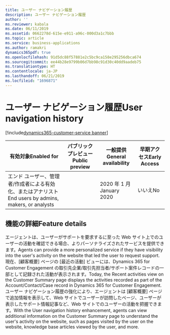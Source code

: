 ```yaml
---
title: ユーザー ナビゲーション履歴
description: ユーザー ナビゲーション履歴
author: ''
ms.reviewer: kabala
ms.date: 06/11/2019
ms.assetid: 0662278d-615e-e911-a96c-000d3a1c7bbb
ms.topic: article
ms.service: business-applications
ms.author: ramakri
dynamics365pdf: true
ms.openlocfilehash: 91d5dc88f57881e2c5bc9ca158e295256dbca674
ms.sourcegitcommit: ee44b28e9799b06d7bb98c91d30c40dd9aadeb75
ms.translationtype: HT
ms.contentlocale: ja-JP
ms.lasthandoff: 06/21/2019
ms.locfileid: "1696871"
---
```

# <a name="user-navigation-history"></a><span data-ttu-id="ce6ad-103">ユーザー ナビゲーション履歴</span><span class="sxs-lookup"><span data-stu-id="ce6ad-103">User navigation history</span></span>
[!include[dynamics365-customer-service banner](../includes/dynamics365-customer-service.md)]

| <span data-ttu-id="ce6ad-104">有効対象</span><span class="sxs-lookup"><span data-stu-id="ce6ad-104">Enabled for</span></span>    |  <span data-ttu-id="ce6ad-105">パブリック プレビュー</span><span class="sxs-lookup"><span data-stu-id="ce6ad-105">Public preview</span></span> | <span data-ttu-id="ce6ad-106">一般提供</span><span class="sxs-lookup"><span data-stu-id="ce6ad-106">General availability</span></span> | <span data-ttu-id="ce6ad-107">早期アクセス</span><span class="sxs-lookup"><span data-stu-id="ce6ad-107">Early Access</span></span> |
| ---------- | ---------- |---------- |---------- |
|<span data-ttu-id="ce6ad-108">エンド ユーザー、管理者/作成者による有効化、またはアナリスト</span><span class="sxs-lookup"><span data-stu-id="ce6ad-108">End users by admins, makers, or analysts</span></span>|| <span data-ttu-id="ce6ad-109">2020 年 1 月</span><span class="sxs-lookup"><span data-stu-id="ce6ad-109">January 2020</span></span>|<span data-ttu-id="ce6ad-110">いいえ</span><span class="sxs-lookup"><span data-stu-id="ce6ad-110">No</span></span> |






## <a name="feature-details"></a><span data-ttu-id="ce6ad-111">機能の詳細</span><span class="sxs-lookup"><span data-stu-id="ce6ad-111">Feature details</span></span>
<!--feature detail start -->
<span data-ttu-id="ce6ad-112">エージェントは、ユーザーがサポートを要求するに至った Web サイト上でのユーザーの活動を確認できる場合、よりパーソナライズされたサービスを提供できます。</span><span class="sxs-lookup"><span data-stu-id="ce6ad-112">Agents can provide a more personalized service if they have visibility into the user's activity on the website that led the user to request support.</span></span>  <span data-ttu-id="ce6ad-113">現在、[顧客概要] ページの [最近の活動] ビューには、Dynamics 365 for Customer Engagement の取引先企業/取引先担当者/サポート案件レコードの一部として記録された活動が表示されます。</span><span class="sxs-lookup"><span data-stu-id="ce6ad-113">Today, the Recent activities view on the Customer Summary page displays the activities recorded as part of the Account/Contact/Case record in Dynamics 365 for Customer Engagement.</span></span> <span data-ttu-id="ce6ad-114">ユーザー ナビゲーション履歴の強化により、エージェントは [顧客概要] ページで追加情報を表示して、Web サイトでユーザーが訪問したページ、ユーザーが表示したサポート情報記事など、Web サイトでのユーザーの活動を把握できます。</span><span class="sxs-lookup"><span data-stu-id="ce6ad-114">With the User navigation history enhancement, agents can view additional information on the Customer Summary page to understand the user's activity on the website, such as pages visited by the user on the website, knowledge base articles viewed by the user, and more.</span></span>
<!--feature detail end -->










